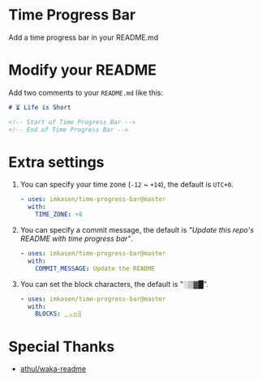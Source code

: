 # Time Progress Bar

Add a time progress bar in your README.md

# Modify your README

Add two comments to your `README.md` like this:

``` markdown
# ⏳ Life is Short

<!-- Start of Time Progress Bar -->
<!-- End of Time Progress Bar -->
```

# Extra settings

1. You can specify your time zone (`-12` ~ `+14`), the default is `UTC+0`.
    
    ``` yaml
    - uses: imkasen/time-progress-bar@master
      with:
        TIME_ZONE: +8
    ```

2. You can specify a commit message, the default is *"Update this repo's README with time progress bar"*.

    ```yaml
    - uses: imkasen/time-progress-bar@master
      with:
        COMMIT_MESSAGE: Update the README
    ```

3. You can set the block characters, the default is "░▒▓█".

    ```yaml
    - uses: imkasen/time-progress-bar@master
      with:
        BLOCKS: ⣀⣤⣶⣿
    ```

# Special Thanks

* [athul/waka-readme](https://github.com/athul/waka-readme)
